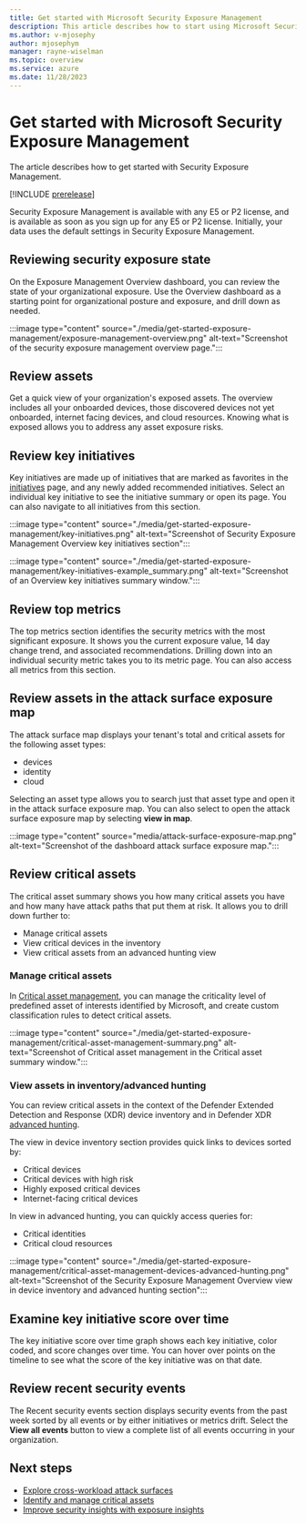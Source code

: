 ```yaml
---
title: Get started with Microsoft Security Exposure Management
description: This article describes how to start using Microsoft Security Exposure Management.
ms.author: v-mjosephy
author: mjosephym
manager: rayne-wiselman
ms.topic: overview
ms.service: azure
ms.date: 11/28/2023
---
```


# Get started with Microsoft Security Exposure Management

 The article describes how to get started with Security Exposure Management.

[!INCLUDE [prerelease](../includes//prerelease.md)]

 Security Exposure Management is available with any E5 or P2 license, and is available as soon as you sign up for any E5 or P2 license. Initially, your data uses the default settings in Security Exposure Management.

## Reviewing security exposure state

On the Exposure Management Overview dashboard, you can review the state of your organizational exposure. Use the Overview dashboard as a starting point for organizational posture and exposure, and drill down as needed.

:::image type="content" source="./media/get-started-exposure-management/exposure-management-overview.png" alt-text="Screenshot of the security exposure management overview page.":::

## Review assets

Get a quick view of your organization's exposed assets. The overview includes all your onboarded devices, those discovered devices not yet onboarded, internet facing devices, and cloud resources. Knowing what is exposed allows you to address any asset exposure risks.

## Review key initiatives

Key initiatives are made up of initiatives that are marked as favorites in the [initiatives](initiatives.md) page, and any newly added recommended initiatives. Select an individual key initiative to see the initiative summary or open its page. You can also navigate to all initiatives from this section.

:::image type="content" source="./media/get-started-exposure-management/key-initiatives.png" alt-text="Screenshot of Security Exposure Management Overview key initiatives section":::

:::image type="content" source="./media/get-started-exposure-management/key-initiatives-example_summary.png" alt-text="Screenshot of an Overview key initiatives summary window.":::

## Review top metrics

The top metrics section identifies the security metrics with the most significant exposure. It shows you the current exposure value, 14 day change trend, and associated recommendations. Drilling down into an individual security metric takes you to its metric page. You can also access all metrics from this section.

## Review assets in the attack surface exposure map

The attack surface map displays your tenant's total and critical assets for the following asset types:

- devices
- identity
- cloud

Selecting an asset type allows you to search just that asset type and open it in the attack surface exposure map. You can also select to open the attack surface exposure map by selecting **view in map**.

:::image type="content" source="media/attack-surface-exposure-map.png" alt-text="Screenshot of the dashboard attack surface exposure map.":::

## Review critical assets

The critical asset summary shows you how many critical assets you have and how many have attack paths that put them at risk. It allows you to drill down further to:

- Manage critical assets
- View critical devices in the inventory
- View critical assets from an advanced hunting view

### Manage critical assets

In [Critical asset management](critical-asset-management.md), you can manage the criticality level of predefined asset of interests identified by Microsoft, and create custom classification rules to detect critical assets.

:::image type="content" source="./media/get-started-exposure-management/critical-asset-management-summary.png" alt-text="Screenshot of Critical asset management in the Critical asset summary window.":::

### View assets in inventory/advanced hunting

You can review critical assets in the context of the Defender Extended Detection and Response (XDR) device inventory and in Defender XDR [advanced hunting](/microsoft-365/security/defender/advanced-hunting-overview.md).

The view in device inventory section provides quick links to devices sorted by:

- Critical devices
- Critical devices with high risk
- Highly exposed critical devices
- Internet-facing critical devices

In view in advanced hunting, you can quickly access queries for:

- Critical identities
- Critical cloud resources  

:::image type="content" source="./media/get-started-exposure-management/critical-asset-management-devices-advanced-hunting.png" alt-text="Screenshot of the Security Exposure Management Overview view in device inventory and advanced hunting section":::

## Examine key initiative score over time

The key initiative score over time graph shows each key initiative, color coded, and score changes over time. You can hover over points on the timeline to see what the score of the key initiative was on that date.

## Review recent security events

The Recent security events section displays security events from the past week sorted by all events or by either initiatives or metrics drift. Select the **View all events** button to view a complete list of all events occurring in your organization.

## Next steps

- [Explore cross-workload attack surfaces](attack-surface-management-overview.md)
- [Identify and manage critical assets](critical-asset-management.md)
- [Improve security insights with exposure insights](exposure-insights-overview.md)